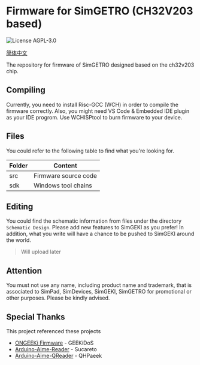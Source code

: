 # Firmware for SimGETRO (CH32V203 based)

![License AGPL-3.0](https://img.shields.io/github/license/SimDevices-Project/SimGEKI.svg)

[简体中文](./README_zh-hans.md)

The repository for firmware of SimGETRO designed based on the ch32v203 chip.

## Compiling

Currently, you need to install Risc-GCC (WCH) in order to compile the firmware correctly.
Also, you might need VS Code & Embedded IDE plugin as your IDE progrom.
Use WCHISPtool to burn firmware to your device.

## Files

You could refer to the following table to find what you're looking for.

| Folder | Content              |
| ------ | -------------------- |
| src    | Firmware source code |
| sdk    | Windows tool chains  |

## Editing

You could find the schematic information from files under the directory `Schematic Design`. Please add new features to SimGEKI as you prefer! In addition, what you write will have a chance to be pushed to SimGEKI around the world.

> Will upload later

## Attention

You must not use any name, including product name and trademark, that is associated to SimPad, SimDevices, SimGEKI, SimGETRO for promotional or other purposes. Please be kindly advised.

## Special Thanks

This project referenced these projects

- [ONGEEKi Firmware](https://github.com/GEEKiDoS/ongeeki-firmware) - GEEKiDoS
- [Arduino-Aime-Reader](https://github.com/Sucareto/Arduino-Aime-Reader) - Sucareto
- [Arduino-Aime-QReader](https://github.com/QHPaeek/Arduino-Aime-QReader) - QHPaeek